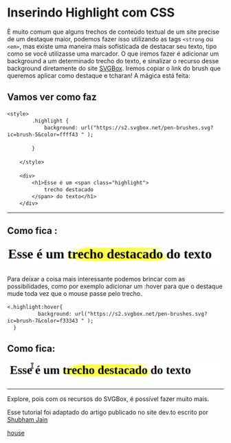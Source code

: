 
# Inserindo Highlight com CSS
È muito comum que alguns trechos de conteúdo textual de um site precise de um destaque maior, podemos fazer isso utilizando as tags ```<strong``` ou ```<em>```, mas existe uma maneira mais sofisticada de destacar seu texto, tipo como se você utilizasse uma marcador. O que iremos fazer é adicionar um background a um determinado trecho do texto, e sinalizar o recurso desse background diretamente do site [SVGBox](https://svgbox.net/). Iremos copiar o link do brush que queremos aplicar como destaque e tcharan! A mágica está feita:
## Vamos ver como faz
```
<style>
        .highlight {
            background: url("https://s2.svgbox.net/pen-brushes.svg?ic=brush-5&color=ffff43 " );
            
        }
        
    </style>
    
    <div>
        <h1>Esse é um <span class="highlight">
            trecho destacado
        </span> do texto</h1>
    </div>
 ```
 ---
  ## Como fica :
  ![](https://github.com/Evaldo-comp/CSS-Tutoriais/blob/main/Highlight/print-css.png)
  
  Para deixar a coisa mais interessante podemos brincar com as possibilidades, como por exemplo adicionar um :hover para que o destaque mude toda vez que o mouse passe pelo trecho.
  
  ```
  <.highlight:hover{
            background: url("https://s2.svgbox.net/pen-brushes.svg?ic=brush-7&color=f33343 " );
    }
   ```
   ## Como fica:
   ![](https://github.com/Evaldo-comp/CSS-Tutoriais/blob/main/Highlight/hover.gif)
   
   ---
   
   Explore, pois com os recursos do SVGBox, é possível fazer muito mais. 
   
   Esse tutorial foi adaptado do artigo publicado no site dev.to escrito por [Shubham Jain](https://github.com/shubhamjain)
   
   [house](https://github.com/Evaldo-comp/CSS-Tutoriais/blob/main/README.md)
    
